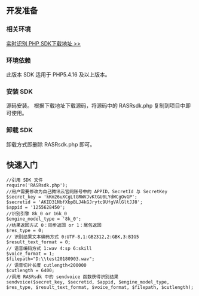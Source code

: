 ## 开发准备
### 相关环境
[实时识别 PHP SDK下载地址 >>](https://main.qcloudimg.com/raw/ef9e3dca0fdbe3f4eefd070e98a5bd5c/RASRsdk.php)

### 环境依赖
此版本 SDK 适用于 PHP5.4.16 及以上版本。
### 安装 SDK
源码安装。
根据下载地址下载源码，将源码中的 RASRsdk.php 复制到项目中即可使用。
### 卸载 SDK
卸载方式即删除 RASRsdk.php 即可。

## 快速入门
```
//引用 SDK 文件
require('RASRsdk.php');
//用户需要修改为自己腾讯云官网账号中的 APPID，SecretId 与 SecretKey
$secret_key = 'kKm26uXCgLtGRWVJvKtGU0LYdWCgOvGP';
$secretid = 'AKID31NbfXbpBLJ4kGJrytc9UfgVAlGltJJ8';
$appid = '1255628450';
//识别引擎 8k_0 or 16k_0
$engine_model_type = '8k_0';
//结果返回方式 0：同步返回 or 1：尾包返回
$res_type = 0;
// 识别结果文本编码方式 0:UTF-8,1:GB2312,2:GBK,3:BIG5
$result_text_format = 0;
// 语音编码方式 1:wav 4:sp 6:skill
$voice_format = 1;
$filepath="D:\\test20180903.wav";
// 语音切片长度 cutlength<200000
$cutlength = 6400;
//调用 RASRsdk 中的 sendvoice 函数获得识别结果
sendvoice($secret_key, $secretid, $appid, $engine_model_type, $res_type, $result_text_format, $voice_format, $filepath, $cutlength);
```
